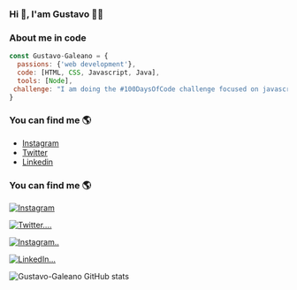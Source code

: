 ### Hi 👋, I'am Gustavo 👨‍💻

### About me in code

```js
const Gustavo-Galeano = {
  passions: {'web development'},
  code: [HTML, CSS, Javascript, Java],
  tools: [Node],
 challenge: "I am doing the #100DaysOfCode challenge focused on javascrpt"
}

```
### You can find me 🌎
- [Instagram](https://www.instagram.com/gustavo_paredes02)
- [Twitter](https://twitter.com/Galeano019)
- [Linkedin](https://www.linkedin.com/in/gustavo-galeano/)


### You can find me 🌎
<a href="https://www.instagram.com/gustavo_paredes02"><img alt="Instagram" src="https://img.shields.io/badge/Instagram-i__disbalance-black?style=flat-square&logo=instagram"></a>


<a href="https://twitter.com/Galeano019"><img alt="Twitter...." src="https://img.shields.io/badge/Twitter-Gustavo%20Galeano-blue?style=flat-square&logo=Twitter"></a>

<a href="https://www.instagram.com/gustavo_paredes02"><img alt="Instagram.." src="https://img.shields.io/badge/Instagram-Gustavo%20Galeano-blue?style=flat-square&logo=Instagram"></a>

<a href="https://www.linkedin.com/in/gustavo-galeano/"><img alt="LinkedIn..." src="https://img.shields.io/badge/LinkedIn-Gustavo%30Galeano-blue?style=flat-square&logo=linkedin"></a>



![Gustavo-Galeano GitHub stats](https://github-readme-stats.vercel.app/api?username=Gustavo-Galeano&show_icons=true)


<!-- ![Gustavo-Galeano's GitHub stats](https://github-readme-stats.vercel.app/api?username=Gustavo-Galeano&show_icons=true&theme=radical)--!>
<!--
**Gustavo-Galeano/Gustavo-Galeano** is a ✨ _special_ ✨ repository because its `README.md` (this file) appears on your GitHub profile.


Here are some ideas to get you started:

- 🔭 I’m currently working on ...
- 🌱 I’m currently learning ...
- 👯 I’m looking to collaborate on ...
- 🤔 I’m looking for help with ...
- 💬 Ask me about ...
- 📫 How to reach me: ...
- 😄 Pronouns: ...
- ⚡ Fun fact: ...
-->
